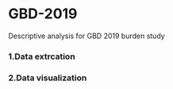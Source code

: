 # GBD-2019
Descriptive analysis for GBD 2019 burden study


### 1.Data extrcation 
### 2.Data visualization
